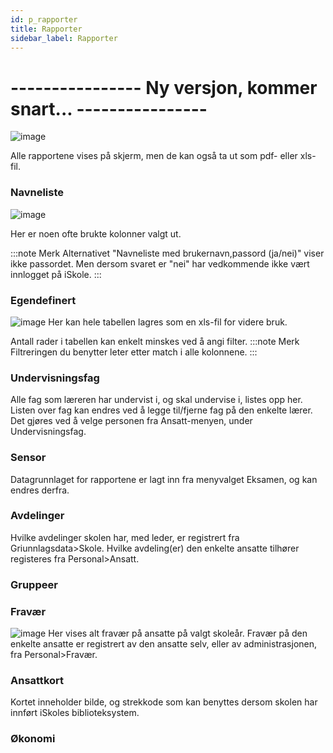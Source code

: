 ```yaml
---
id: p_rapporter
title: Rapporter
sidebar_label: Rapporter
---
```

# ---------------- Ny versjon, kommer snart... ----------------

![image](https://github.com/user-attachments/assets/dae945de-27d0-4ceb-89e9-ebd4b8525989)

Alle rapportene vises på skjerm, men de kan også ta ut som pdf- eller xls-fil.

### Navneliste
![image](https://github.com/user-attachments/assets/053711f8-965f-46cc-ae42-8ff1859dd476)

Her er noen ofte brukte kolonner valgt ut. 

:::note Merk
Alternativet "Navneliste med brukernavn,passord (ja/nei)" viser ikke passordet. Men dersom svaret er "nei" har vedkommende ikke vært innlogget på iSkole.
:::

### Egendefinert
![image](https://github.com/user-attachments/assets/2229bbe9-1b49-42ff-a376-0c8b8b82981c)
Her kan hele tabellen lagres som en xls-fil for videre bruk.

Antall rader i tabellen kan enkelt minskes ved å angi filter. 
:::note Merk
Filtreringen du benytter leter etter match i alle kolonnene.
:::

### Undervisningsfag
Alle fag som læreren har undervist i, og skal undervise i, listes opp her. Listen over fag kan endres ved å legge til/fjerne fag på den enkelte lærer. Det gjøres ved å velge personen fra Ansatt-menyen, under Undervisningsfag.

### Sensor
Datagrunnlaget for rapportene er lagt inn fra menyvalget Eksamen, og kan endres derfra.

### Avdelinger
Hvilke avdelinger skolen har, med leder, er registrert fra Griunnlagsdata>Skole. Hvilke avdeling(er) den enkelte ansatte tilhører registeres fra Personal>Ansatt.

### Gruppeer

### Fravær
![image](https://github.com/user-attachments/assets/954e574d-2140-424b-9f84-db102a1b70b4)
Her vises alt fravær på ansatte på valgt skoleår. Fravær på den enkelte ansatte er registrert av den ansatte selv, eller av administrasjonen, fra Personal>Fravær.

### Ansattkort
Kortet inneholder bilde, og strekkode som kan benyttes dersom skolen har innført iSkoles biblioteksystem.
### Økonomi
